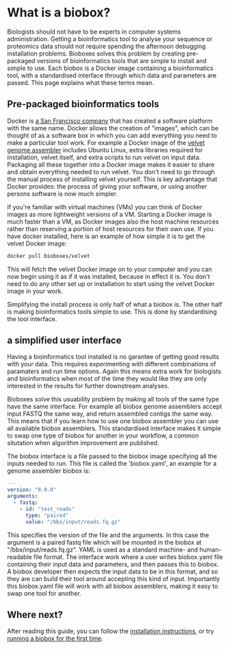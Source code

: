 # What is a biobox?

Biologists should not have to be experts in computer systems administration.
Getting a bioinformatics tool to analyse your sequence or proteomics data
should not require spending the afternoon debugging installation problems.
Bioboxes solves this problem by creating pre-packaged versions of
bioinformatics tools that are simple to install and simple to use. Each biobox
is a Docker image containing a bioinformatics tool, with a standardised
interface through which data and parameters are passed. This page explains what
these terms mean.

## Pre-packaged bioinformatics tools

Docker is [a San Francisco company][docker] that has created a software
platform with the same name. Docker allows the creation of "images", which can
be thought of as a software box in which you can add everything you need to
make a particular tool work. For example a Docker image of the [velvet genome
assembler][velvet] includes Ubuntu Linux, extra libraries required for
installation, velvet itself, and extra scripts to run velvet on input data.
Packaging all these together into a Docker image makes it easier to share and
obtain everything needed to run velvet. You don't need to go through the manual
process of installing velvet yourself. This is key advantage that Docker
provides: the process of giving your software, or using another persons
software is now much simpler.

If you're familiar with virtual machines (VMs) you can think of Docker images
as more lightweight versions of a VM. Starting a Docker image is much faster
than a VM, as Docker images also the host machine resources rather than
reserving a portion of host resources for their own use. If you have docker
installed, here is an example of how simple it is to get the velvet Docker
image:

[docker]: https://www.docker.com/
[velvet]: http://www.ebi.ac.uk/~zerbino/velvet/

~~~ bash
docker pull bioboxes/velvet
~~~

This will fetch the velvet Docker image on to your computer and you can now
begin using it as if it was installed, because in effect it is. You don't need
to do any other set up or installation to start using the velvet Docker image
in your work. 

Simplifying the install process is only half of what a biobox is. The other
half is making bioinformatics tools simple to use. This is done by
standardising the tool interface.

## a simplified user interface

Having a bioinformatics tool installed is no garantee of getting good results
with your data. This requires experimenting with different combinations of
paramaters and run time options. Again this means extra work for biologists and
bioinformatics when most of the time they would like they are only interested
in the results for further downstream analyses. 

Bioboxes solve this usuability problem by making all tools of the same type
have the same interface. For example all biobox genome assemblers accept input
FASTQ the same way, and return assembled contigs the same way. This means that
if you learn how to use one biobox assembler you can use all available biobox
assemblers. This standardised interface makes it simple to swap one type of
biobox for another in your workflow, a common situtation when algorithm
improvement are published.

The biobox interface is a file passed to the biobox image specifying all the
inputs needed to run. This file is called the 'biobox.yaml', an example for a
genome assembler biobox is:

~~~ yaml
---
version: "0.9.0"
arguments:
  - fastq:
    - id: "test_reads"
      type: "paired"
      value: "/bbx/input/reads.fq.gz"
~~~

This specifies the version of the file and the arguments. In this case the
argument is a paired fastq file which will be mounted in the biobox at
"/bbx/input/reads.fq.gz". YAML is used as a standard machine- and
human-readable file format. The interface work where a user writes biobox.yaml
file containing their input data and parameters, and then passes this to
biobox. A biobox developer then expects the input data to be in this format,
and so they are can build their tool around accepting this kind of input.
Importantly this biobox.yaml file will work with all biobox assemblers, making
it easy to swap one tool for another.

## Where next?

After reading this guide, you can follow the [installation
instructions][install], or try [running a biobox for the first time][running].

[install]: /docs/how-to-install/
[running]: /docs/example-biobox-use/
